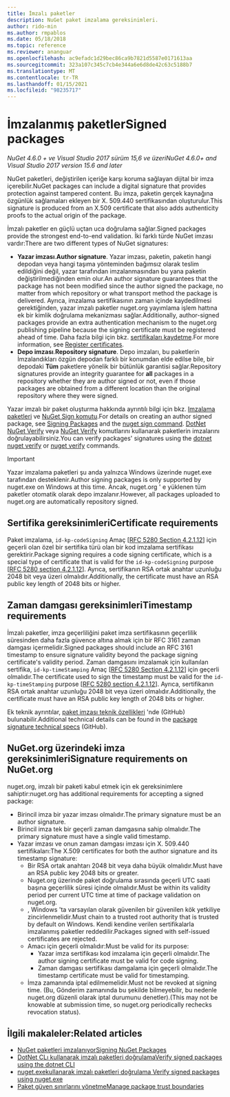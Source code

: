 ```yaml
---
title: İmzalı paketler
description: NuGet paket imzalama gereksinimleri.
author: rido-min
ms.author: rmpablos
ms.date: 05/18/2018
ms.topic: reference
ms.reviewer: ananguar
ms.openlocfilehash: ac9efadc1d29bec86ca9b7821d5587e0171613aa
ms.sourcegitcommit: 323a107c345c7cb4e344a6e6d8de42c63c5188b7
ms.translationtype: MT
ms.contentlocale: tr-TR
ms.lasthandoff: 01/15/2021
ms.locfileid: "98235717"
---
```

# <a name="signed-packages"></a><span data-ttu-id="36699-103">İmzalanmış paketler</span><span class="sxs-lookup"><span data-stu-id="36699-103">Signed packages</span></span>

<span data-ttu-id="36699-104">*NuGet 4.6.0 + ve Visual Studio 2017 sürüm 15,6 ve üzeri*</span><span class="sxs-lookup"><span data-stu-id="36699-104">*NuGet 4.6.0+ and Visual Studio 2017 version 15.6 and later*</span></span>

<span data-ttu-id="36699-105">NuGet paketleri, değiştirilen içeriğe karşı koruma sağlayan dijital bir imza içerebilir.</span><span class="sxs-lookup"><span data-stu-id="36699-105">NuGet packages can include a digital signature that provides protection against tampered content.</span></span> <span data-ttu-id="36699-106">Bu imza, paketin gerçek kaynağına özgünlük sağlamaları ekleyen bir X. 509.440 sertifikasından oluşturulur.</span><span class="sxs-lookup"><span data-stu-id="36699-106">This signature is produced from an X.509 certificate that also adds authenticity proofs to the actual origin of the package.</span></span>

<span data-ttu-id="36699-107">İmzalı paketler en güçlü uçtan uca doğrulama sağlar.</span><span class="sxs-lookup"><span data-stu-id="36699-107">Signed packages provide the strongest end-to-end validation.</span></span> <span data-ttu-id="36699-108">İki farklı türde NuGet imzası vardır:</span><span class="sxs-lookup"><span data-stu-id="36699-108">There are two different types of NuGet signatures:</span></span>
- <span data-ttu-id="36699-109">**Yazar imzası**.</span><span class="sxs-lookup"><span data-stu-id="36699-109">**Author signature**.</span></span> <span data-ttu-id="36699-110">Yazar imzası, paketin, paketin hangi depodan veya hangi taşıma yönteminden bağımsız olarak teslim edildiğini değil, yazar tarafından imzalanmasından bu yana paketin değiştirilmediğinden emin olur.</span><span class="sxs-lookup"><span data-stu-id="36699-110">An author signature guarantees that the package has not been modified since the author signed the package, no matter from which repository or what transport method the package is delivered.</span></span> <span data-ttu-id="36699-111">Ayrıca, imzalama sertifikasının zaman içinde kaydedilmesi gerektiğinden, yazar imzalı paketler nuget.org yayımlama işlem hattına ek bir kimlik doğrulama mekanizması sağlar.</span><span class="sxs-lookup"><span data-stu-id="36699-111">Additionally, author-signed packages provide an extra authentication mechanism to the nuget.org publishing pipeline because the signing certificate must be registered ahead of time.</span></span> <span data-ttu-id="36699-112">Daha fazla bilgi için bkz. [sertifikaları kaydetme](#signature-requirements-on-nugetorg).</span><span class="sxs-lookup"><span data-stu-id="36699-112">For more information, see [Register certificates](#signature-requirements-on-nugetorg).</span></span>
- <span data-ttu-id="36699-113">**Depo imzası**.</span><span class="sxs-lookup"><span data-stu-id="36699-113">**Repository signature**.</span></span> <span data-ttu-id="36699-114">Depo imzaları, bu paketlerin İmzalandıkları özgün depodan farklı bir konumdan elde edilse bile, bir depodaki **Tüm** paketlere yönelik bir bütünlük garantisi sağlar.</span><span class="sxs-lookup"><span data-stu-id="36699-114">Repository signatures provide an integrity guarantee for **all** packages in a repository whether they are author signed or not, even if those packages are obtained from a different location than the original repository where they were signed.</span></span>   

<span data-ttu-id="36699-115">Yazar imzalı bir paket oluşturma hakkında ayrıntılı bilgi için bkz. [Imzalama paketleri](../create-packages/Sign-a-package.md) ve [NuGet Sign komutu](../reference/cli-reference/cli-ref-sign.md).</span><span class="sxs-lookup"><span data-stu-id="36699-115">For details on creating an author signed package, see [Signing Packages](../create-packages/Sign-a-package.md) and the [nuget sign command](../reference/cli-reference/cli-ref-sign.md).</span></span> <span data-ttu-id="36699-116">[DotNet NuGet Verify](/dotnet/core/tools/dotnet-nuget-verify.md) veya [NuGet Verify](../reference/cli-reference/cli-ref-verify.md) komutlarını kullanarak paketlerin imzalarını doğrulayabilirsiniz.</span><span class="sxs-lookup"><span data-stu-id="36699-116">You can verify packages' signatures using the [dotnet nuget verify](/dotnet/core/tools/dotnet-nuget-verify.md) or [nuget verify](../reference/cli-reference/cli-ref-verify.md) commands.</span></span>

> [!Important]
> <span data-ttu-id="36699-117">Yazar imzalama paketleri şu anda yalnızca Windows üzerinde nuget.exe tarafından desteklenir.</span><span class="sxs-lookup"><span data-stu-id="36699-117">Author signing packages is only supported by nuget.exe on Windows at this time.</span></span> <span data-ttu-id="36699-118">Ancak, nuget.org ' e yüklenen tüm paketler otomatik olarak depo imzalanır.</span><span class="sxs-lookup"><span data-stu-id="36699-118">However, all packages uploaded to nuget.org are automatically repository signed.</span></span>

## <a name="certificate-requirements"></a><span data-ttu-id="36699-119">Sertifika gereksinimleri</span><span class="sxs-lookup"><span data-stu-id="36699-119">Certificate requirements</span></span>

<span data-ttu-id="36699-120">Paket imzalama, `id-kp-codeSigning` Amaç [[RFC 5280 Section 4.2.1.12](https://tools.ietf.org/html/rfc5280#section-4.2.1.12)] için geçerli olan özel bir sertifika türü olan bir kod imzalama sertifikası gerektirir.</span><span class="sxs-lookup"><span data-stu-id="36699-120">Package signing requires a code signing certificate, which is a special type of certificate that is valid for the `id-kp-codeSigning` purpose [[RFC 5280 section 4.2.1.12](https://tools.ietf.org/html/rfc5280#section-4.2.1.12)].</span></span> <span data-ttu-id="36699-121">Ayrıca, sertifikanın RSA ortak anahtar uzunluğu 2048 bit veya üzeri olmalıdır.</span><span class="sxs-lookup"><span data-stu-id="36699-121">Additionally, the certificate must have an RSA public key length of 2048 bits or higher.</span></span>

## <a name="timestamp-requirements"></a><span data-ttu-id="36699-122">Zaman damgası gereksinimleri</span><span class="sxs-lookup"><span data-stu-id="36699-122">Timestamp requirements</span></span>

<span data-ttu-id="36699-123">İmzalı paketler, imza geçerliliğini paket imza sertifikasının geçerlilik süresinden daha fazla güvence altına almak için bir RFC 3161 zaman damgası içermelidir.</span><span class="sxs-lookup"><span data-stu-id="36699-123">Signed packages should include an RFC 3161 timestamp to ensure signature validity beyond the package signing certificate's validity period.</span></span> <span data-ttu-id="36699-124">Zaman damgasını imzalamak için kullanılan sertifika, `id-kp-timeStamping` Amaç [[RFC 5280 Section 4.2.1.12](https://tools.ietf.org/html/rfc5280#section-4.2.1.12)] için geçerli olmalıdır.</span><span class="sxs-lookup"><span data-stu-id="36699-124">The certificate used to sign the timestamp must be valid for the `id-kp-timeStamping` purpose [[RFC 5280 section 4.2.1.12](https://tools.ietf.org/html/rfc5280#section-4.2.1.12)].</span></span> <span data-ttu-id="36699-125">Ayrıca, sertifikanın RSA ortak anahtar uzunluğu 2048 bit veya üzeri olmalıdır.</span><span class="sxs-lookup"><span data-stu-id="36699-125">Additionally, the certificate must have an RSA public key length of 2048 bits or higher.</span></span>

<span data-ttu-id="36699-126">Ek teknik ayrıntılar, [paket imzası teknik özellikleri](https://github.com/NuGet/Home/wiki/Package-Signatures-Technical-Details) 'nde (GitHub) bulunabilir.</span><span class="sxs-lookup"><span data-stu-id="36699-126">Additional technical details can be found in the [package signature technical specs](https://github.com/NuGet/Home/wiki/Package-Signatures-Technical-Details) (GitHub).</span></span>

## <a name="signature-requirements-on-nugetorg"></a><span data-ttu-id="36699-127">NuGet.org üzerindeki imza gereksinimleri</span><span class="sxs-lookup"><span data-stu-id="36699-127">Signature requirements on NuGet.org</span></span>

<span data-ttu-id="36699-128">nuget.org, imzalı bir paketi kabul etmek için ek gereksinimlere sahiptir:</span><span class="sxs-lookup"><span data-stu-id="36699-128">nuget.org has additional requirements for accepting a signed package:</span></span>

- <span data-ttu-id="36699-129">Birincil imza bir yazar imzası olmalıdır.</span><span class="sxs-lookup"><span data-stu-id="36699-129">The primary signature must be an author signature.</span></span>
- <span data-ttu-id="36699-130">Birincil imza tek bir geçerli zaman damgasına sahip olmalıdır.</span><span class="sxs-lookup"><span data-stu-id="36699-130">The primary signature must have a single valid timestamp.</span></span>
- <span data-ttu-id="36699-131">Yazar imzası ve onun zaman damgası imzası için X. 509.440 sertifikaları:</span><span class="sxs-lookup"><span data-stu-id="36699-131">The X.509 certificates for both the author signature and its timestamp signature:</span></span>
  - <span data-ttu-id="36699-132">Bir RSA ortak anahtarı 2048 bit veya daha büyük olmalıdır.</span><span class="sxs-lookup"><span data-stu-id="36699-132">Must have an RSA public key 2048 bits or greater.</span></span>
  - <span data-ttu-id="36699-133">Nuget.org üzerinde paket doğrulama sırasında geçerli UTC saati başına geçerlilik süresi içinde olmalıdır.</span><span class="sxs-lookup"><span data-stu-id="36699-133">Must be within its validity period per current UTC time at time of package validation on nuget.org.</span></span>
  - <span data-ttu-id="36699-134">, Windows 'ta varsayılan olarak güvenilen bir güvenilen kök yetkiliye zincirlenmelidir.</span><span class="sxs-lookup"><span data-stu-id="36699-134">Must chain to a trusted root authority that is trusted by default on Windows.</span></span> <span data-ttu-id="36699-135">Kendi kendine verilen sertifikalarla imzalanmış paketler reddedilir.</span><span class="sxs-lookup"><span data-stu-id="36699-135">Packages signed with self-issued certificates are rejected.</span></span>
  - <span data-ttu-id="36699-136">Amacı için geçerli olmalıdır:</span><span class="sxs-lookup"><span data-stu-id="36699-136">Must be valid for its purpose:</span></span> 
    - <span data-ttu-id="36699-137">Yazar imza sertifikası kod imzalama için geçerli olmalıdır.</span><span class="sxs-lookup"><span data-stu-id="36699-137">The author signing certificate must be valid for code signing.</span></span>
    - <span data-ttu-id="36699-138">Zaman damgası sertifikası damgalama için geçerli olmalıdır.</span><span class="sxs-lookup"><span data-stu-id="36699-138">The timestamp certificate must be valid for timestamping.</span></span>
  - <span data-ttu-id="36699-139">İmza zamanında iptal edilmemelidir.</span><span class="sxs-lookup"><span data-stu-id="36699-139">Must not be revoked at signing time.</span></span> <span data-ttu-id="36699-140">(Bu, Gönderim zamanında bu şekilde bilmeyebilir, bu nedenle nuget.org düzenli olarak iptal durumunu denetler).</span><span class="sxs-lookup"><span data-stu-id="36699-140">(This may not be knowable at submission time, so nuget.org periodically rechecks revocation status).</span></span>
  
  
## <a name="related-articles"></a><span data-ttu-id="36699-141">İlgili makaleler:</span><span class="sxs-lookup"><span data-stu-id="36699-141">Related articles</span></span>

- [<span data-ttu-id="36699-142">NuGet paketleri imzalanıyor</span><span class="sxs-lookup"><span data-stu-id="36699-142">Signing NuGet Packages</span></span>](../create-packages/Sign-a-Package.md)
- [<span data-ttu-id="36699-143">DotNet CLı kullanarak imzalı paketleri doğrulama</span><span class="sxs-lookup"><span data-stu-id="36699-143">Verify signed packages using the dotnet CLI</span></span>](/dotnet/core/tools/dotnet-nuget-verify.md)
- [<span data-ttu-id="36699-144">nuget.exekullanarak imzalı paketleri doğrulama </span><span class="sxs-lookup"><span data-stu-id="36699-144">Verify signed packages using nuget.exe</span></span>](../reference/cli-reference/cli-ref-verify.md)
- [<span data-ttu-id="36699-145">Paket güven sınırlarını yönetme</span><span class="sxs-lookup"><span data-stu-id="36699-145">Manage package trust boundaries</span></span>](../consume-packages/installing-signed-packages.md)
